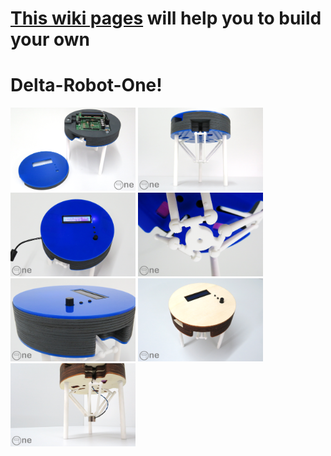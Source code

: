 # [This wiki pages](https://github.com/deltarobotone/how_to_build_your_one/wiki) will help you to build your own 
# Delta-Robot-One!

[<img src="https://raw.githubusercontent.com/deltarobotone/image_database/master/delta_robot_one/delta_robot_one%20(1).PNG" width="200">](https://raw.githubusercontent.com/deltarobotone/image_database/master/delta_robot_one/delta_robot_one%20(1).PNG)
[<img src="https://raw.githubusercontent.com/deltarobotone/image_database/master/delta_robot_one/delta_robot_one%20(2).PNG" width="200">](https://raw.githubusercontent.com/deltarobotone/image_database/master/delta_robot_one/delta_robot_one%20(2).PNG)
[<img src="https://raw.githubusercontent.com/deltarobotone/image_database/master/delta_robot_one/delta_robot_one%20(3).PNG" width="200">](https://raw.githubusercontent.com/deltarobotone/image_database/master/delta_robot_one/delta_robot_one%20(3).PNG)
[<img src="https://raw.githubusercontent.com/deltarobotone/image_database/master/delta_robot_one/delta_robot_one%20(4).PNG" width="200">](https://raw.githubusercontent.com/deltarobotone/image_database/master/delta_robot_one/delta_robot_one%20(4).PNG)
[<img src="https://raw.githubusercontent.com/deltarobotone/image_database/master/delta_robot_one/delta_robot_one%20(5).PNG" width="200">](https://raw.githubusercontent.com/deltarobotone/image_database/master/delta_robot_one/delta_robot_one%20(5).PNG)
[<img src="https://raw.githubusercontent.com/deltarobotone/image_database/master/delta_robot_one/delta_robot_one%20(6).PNG" width="200">](https://raw.githubusercontent.com/deltarobotone/image_database/master/delta_robot_one/delta_robot_one%20(6).PNG)
[<img src="https://raw.githubusercontent.com/deltarobotone/image_database/master/delta_robot_one/delta_robot_one%20(7).PNG" width="200">](https://raw.githubusercontent.com/deltarobotone/image_database/master/delta_robot_one/delta_robot_one%20(7).PNG)
